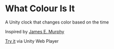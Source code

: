 What Colour Is It
==============

A Unity clock that changes color based on the time


Inspired by [James E. Murphy](http://whatcolourisit.scn9a.org/)


[Try it](https://frozenfire92.github.io/WhatColourIsIt) via Unity Web Player
